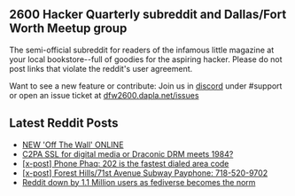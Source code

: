 ## 2600 Hacker Quarterly subreddit and Dallas/Fort Worth Meetup group
The semi-official subreddit for readers of the infamous little magazine at your local bookstore--full of goodies for the aspiring hacker. Please do not post links that violate the reddit's user agreement.

Want to see a new feature or contribute: 
Join us in [discord](https://dfw2600.dapla.net/chat) under #support or open an issue ticket at [dfw2600.dapla.net/issues](https://dfw2600.dapla.net/issues)

## Latest Reddit Posts
<!-- BLOG-POST-LIST:START -->
- [NEW 'Off The Wall' ONLINE](https://2600.com/wall/18-07-2023)
- [C2PA SSL for digital media or Draconic DRM meets 1984?](https://www.reddit.com/r/2600/comments/152oad7/c2pa_ssl_for_digital_media_or_draconic_drm_meets/)
- [[x-post] Phone Phaq: 202 is the fastest dialed area code](https://www.reddit.com/r/2600/comments/14vazi2/xpost_phone_phaq_202_is_the_fastest_dialed_area/)
- [[x-post] Forest Hills/71st Avenue Subway Payphone: 718-520-9702](https://www.reddit.com/r/2600/comments/14hc2hm/xpost_forest_hills71st_avenue_subway_payphone/)
- [Reddit down by 1.1 Million users as fediverse becomes the norm](https://www.reddit.com/r/2600/comments/14h3glv/reddit_down_by_11_million_users_as_fediverse/)
<!-- BLOG-POST-LIST:END -->

